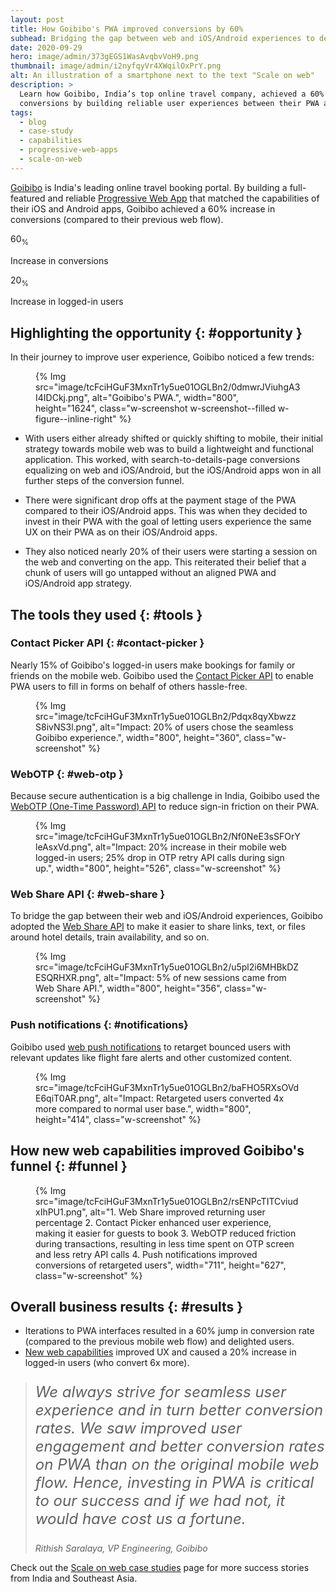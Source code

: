 ```yaml
---
layout: post
title: How Goibibo's PWA improved conversions by 60%
subhead: Bridging the gap between web and iOS/Android experiences to delight users.
date: 2020-09-29
hero: image/admin/373gEGS1WasAvqbvVoH9.png
thumbnail: image/admin/i2nyfqyVr4XWqilOxPrY.png
alt: An illustration of a smartphone next to the text "Scale on web"
description: >
  Learn how Goibibo, India’s top online travel company, achieved a 60% increase in
  conversions by building reliable user experiences between their PWA and iOS/Android apps.
tags:
  - blog
  - case-study
  - capabilities
  - progressive-web-apps
  - scale-on-web
---
```


[Goibibo](https://goibibo.com) is India's leading online travel booking portal. By building a full-featured
and reliable [Progressive Web App](/pwa) that matched the capabilities of their iOS and Android
apps, Goibibo achieved a 60% increase in conversions (compared to their previous web flow).

<div class="w-stats">
  <div class="w-stat">
    <p class="w-stat__figure">60<sub class="w-stat__sub">%</sub></p>
    <p class="w-stat__desc">Increase in conversions</p>
  </div>
  <div class="w-stat">
    <p class="w-stat__figure">20<sub class="w-stat__sub">%</sub></p>
    <p class="w-stat__desc">Increase in logged-in users</p>
  </div>
</div>

## Highlighting the opportunity {: #opportunity }

In their journey to improve user experience, Goibibo noticed a few trends:

<figure class="w-figure">
  {% Img src="image/tcFciHGuF3MxnTr1y5ue01OGLBn2/0dmwrJViuhgA3I4IDCkj.png", alt="Goibibo's PWA.", width="800", height="1624", class="w-screenshot w-screenshot--filled w-figure--inline-right" %}
</figure>

* With users either already shifted or quickly shifting to mobile, their initial strategy
  towards mobile web was to build a lightweight and functional application. This worked, with
  search-to-details-page conversions equalizing on web and iOS/Android, but the iOS/Android apps
  won in all further steps of the conversion funnel.

* There were significant drop offs at the payment stage of the PWA compared to their
  iOS/Android apps. This was when they decided to invest in their PWA with the goal of letting
  users experience the same UX on their PWA as on their iOS/Android apps.

* They also noticed nearly 20% of their users were starting a session on the web and
  converting on the app. This reiterated their belief that a chunk of users will go untapped
  without an aligned PWA and iOS/Android app strategy.

## The tools they used {: #tools }

### Contact Picker API {: #contact-picker }

<div class="switcher">
  <p>
    Nearly 15% of Goibibo's logged-in users make bookings for family or friends on the mobile web.
    Goibibo used the <a href="/contact-picker/">Contact Picker API</a> to enable PWA users to fill
    in forms on behalf of others hassle-free.
  </p>
  <figure class="w-figure">
    {% Img src="image/tcFciHGuF3MxnTr1y5ue01OGLBn2/Pdqx8qyXbwzzS8ivNS3l.png", alt="Impact: 20% of users chose the seamless Goibibo experience.", width="800", height="360", class="w-screenshot" %}
  </figure>
</div>

### WebOTP {: #web-otp }

<div class="switcher">
  <p>
    Because secure authentication is a big challenge in India, Goibibo
    used the <a href="/web-otp/">WebOTP (One-Time Password) API</a>
    to reduce sign-in friction on their PWA.
  </p>
  <figure class="w-figure">
    {% Img src="image/tcFciHGuF3MxnTr1y5ue01OGLBn2/Nf0NeE3sSFOrYleAsxVd.png", alt="Impact: 20% increase in their mobile web logged-in users; 25% drop in OTP retry API calls during sign up.", width="800", height="526", class="w-screenshot" %}
  </figure>
</div>

### Web Share API {: #web-share }

<div class="switcher">
  <p>
    To bridge the gap between their web and iOS/Android experiences,  Goibibo adopted the
    <a href="/web-share/">Web Share API</a> to make it easier to share  links, text, or files around hotel
    details, train availability, and so on.
  </p>
  <figure class="w-figure">
    {% Img src="image/tcFciHGuF3MxnTr1y5ue01OGLBn2/u5pl2i6MHBkDZESQRHXR.png", alt="Impact: 5% of new sessions came from Web Share API.", width="800", height="356", class="w-screenshot" %}
  </figure>
</div>

### Push notifications {: #notifications}

<div class="switcher">
  <p>
    Goibibo used <a href="https://developers.google.com/web/fundamentals/push-notifications">web push
    notifications</a> to retarget bounced users with relevant updates like flight fare alerts and other
    customized content.
  </p>
  <figure class="w-figure">
    {% Img src="image/tcFciHGuF3MxnTr1y5ue01OGLBn2/baFHO5RXsOVdE6qiT0AR.png", alt="Impact: Retargeted users converted 4x more compared to normal user base.", width="800", height="414", class="w-screenshot" %}
  </figure>
</div>

## How new web capabilities improved Goibibo's funnel {: #funnel }

<style>
@media (min-width: 865px) {
  #funnel {
    max-width: 75%;
  }
}
</style>

<figure class="w-figure">
  {% Img src="image/tcFciHGuF3MxnTr1y5ue01OGLBn2/rsENPcTITCviudxIhPU1.png", alt="1. Web Share improved returning user percentage 2. Contact Picker enhanced user experience, making it easier for guests to book 3. WebOTP reduced friction during transactions, resulting in less time spent on OTP screen and less retry API calls 4. Push notifications improved conversions of retargeted users", width="711", height="627", class="w-screenshot" %}
</figure>

## Overall business results {: #results }

+   Iterations to PWA interfaces resulted in a 60% jump in conversion rate (compared to the
    previous mobile web flow) and delighted users.
+   [New web capabilities](/fugu-status/) improved UX and caused a 20% increase
    in logged-in users (who convert 6x more).

<blockquote>
  <p style="font-style: italic; font-size: 1.5rem;">
    We always strive for seamless user experience and in turn better  conversion rates. We saw
    improved user engagement and better conversion rates on PWA than on the original mobile web flow.
    Hence,  investing in PWA is critical to our success and if we had not, it would have cost us a
    fortune.
  </p>
  <cite>Rithish Saralaya, VP Engineering, Goibibo</cite>
</blockquote>

Check out the [Scale on web case studies](/tags/scale-on-web) page for more
success stories from India and Southeast Asia.
